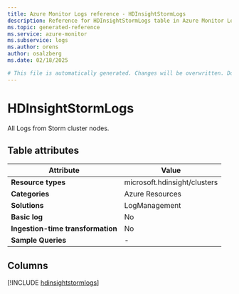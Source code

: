 ```yaml
---
title: Azure Monitor Logs reference - HDInsightStormLogs
description: Reference for HDInsightStormLogs table in Azure Monitor Logs.
ms.topic: generated-reference
ms.service: azure-monitor
ms.subservice: logs
ms.author: orens
author: osalzberg
ms.date: 02/18/2025

# This file is automatically generated. Changes will be overwritten. Do not change this file directly.
---
```


# HDInsightStormLogs

All Logs from Storm cluster nodes.


## Table attributes

|Attribute|Value|
|---|---|
|**Resource types**|microsoft.hdinsight/clusters|
|**Categories**|Azure Resources|
|**Solutions**| LogManagement|
|**Basic log**|No|
|**Ingestion-time transformation**|No|
|**Sample Queries**|-|



## Columns
  
[!INCLUDE [hdinsightstormlogs](~/reusable-content/ce-skilling/azure/includes/azure-monitor/reference/tables/hdinsightstormlogs-include.md)]

